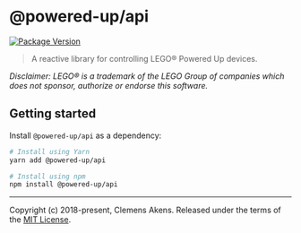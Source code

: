 # @powered-up/api

[![Package Version](https://img.shields.io/npm/v/@powered-up/api.svg)](https://yarnpkg.com/en/package/@powered-up/api)

> A reactive library for controlling LEGO® Powered Up devices.

_Disclaimer: LEGO® is a trademark of the LEGO Group of companies which does not
sponsor, authorize or endorse this software._

## Getting started

Install `@powered-up/api` as a dependency:

```sh
# Install using Yarn
yarn add @powered-up/api
```

```sh
# Install using npm
npm install @powered-up/api
```

---

Copyright (c) 2018-present, Clemens Akens. Released under the terms of the
[MIT License](https://github.com/clebert/powered-up/blob/master/LICENSE).
